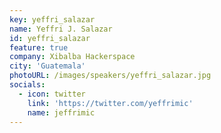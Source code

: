 ```yaml
---
key: yeffri_salazar
name: Yeffri J. Salazar
id: yeffri_salazar
feature: true
company: Xibalba Hackerspace
city: 'Guatemala'
photoURL: /images/speakers/yeffri_salazar.jpg
socials:
  - icon: twitter
    link: 'https://twitter.com/yeffrimic'
    name: jeffrimic
---
```

 
